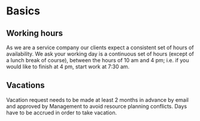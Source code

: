 # Basics

## Working hours

As we are a service company our clients expect a consistent set of hours of availability. We ask
your working day is a continuous set of hours (except of a lunch break of course), between the hours
of 10 am and 4 pm; i.e. if you would like to finish at 4 pm, start work at 7:30 am.

## Vacations

Vacation request needs to be made at least 2 months in advance by email and approved by Management to 
avoid resource planning conflicts. Days have to be accrued in order to take vacation.
